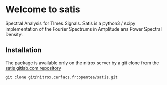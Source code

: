 # Welcome to satis

Spectral Analysis for TImes Signals. Satis is a python3 / scipy implementation of the Fourier Spectrums in Amplitude ans Power Spectral Density.


## Installation

The package is available only on the nitrox server by a git clone from the [satis gitlab.com repository](https://nitrox.cerfacs.fr/opentea/satis/)

```
git clone git@nitrox.cerfacs.fr:opentea/satis.git
```


